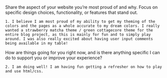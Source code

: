 Share the aspect of your website you’re most proud of and why. Focus on specific design choices, functionality, or features that stand out.

    1. I believe I am most proud of my ability to get my theming of the colors and the pages as a whole accurate to my dream colors. I really wanted a strawberry matcha theme / green cottagecore theme for the entire blog project, as this is mainly for fun and to simply play around. I was also really excited about having user input comments being available in my table!

How are things going for you right now, and is there anything specific I can do to support you or improve your experience?
    
    2. I am doing well! I am having fun getting a refresher on how to play and use html/css. 
